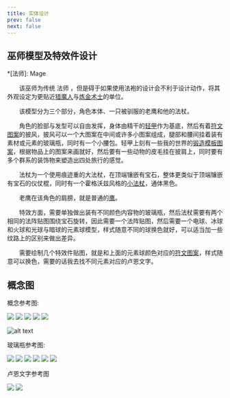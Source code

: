 ```yaml
---
title: 实体设计
prev: false
next: false
---
```


## 巫师模型及特效件设计

*[法师]: Mage

&emsp;&emsp;该巫师为传统 法师 ，但是碍于如果使用法袍的设计会不利于设计动作，将其外观设定为更贴近[猎魔人](https://witcher.huijiwiki.com/wiki/%E5%88%A9%E7%BB%B4%E4%BA%9A%E7%9A%84%E6%9D%B0%E6%B4%9B%E7%89%B9)与[炼金术士](https://www.bing.com/images/search?q=alchemist&qs=n&form=QBIR&sp=-1&lq=0&pq=alchemist&sc=10-9&cvid=7568A10A7A364964B9A13677CC780643&ghsh=0&ghacc=0&first=1)的单位。

&emsp;&emsp;该模型分为三个部分，角色本体、一只被驯服的老鹰和他的法杖。

&emsp;&emsp;角色的脸部与发型可以自由发挥，身体由精干的[轻甲](https://www.bing.com/images/search?q=%e8%bd%bb%e7%94%b2&form=HDRSC3&first=1)作为基底，然后有着[符文图案](https://zh.wikipedia.org/wiki/%E7%9B%A7%E6%81%A9%E5%AD%97%E6%AF%8D)的披风，披风可以一个大图案在中间或许多小图案组成，腿部和腰间挂着装有素材或元素的玻璃瓶，同时有一个小腰包。轻甲上刻有一些我的世界的[锻造模板图案](https://zh.minecraft.wiki/w/%E9%94%BB%E9%80%A0%E6%A8%A1%E6%9D%BF?variant=zh-cn)，根据物品上的图案来画就好，然后要有一些动物的皮毛挂在披肩上，同时要有多个群系的装饰物来塑造出四处旅行的感觉。

&emsp;&emsp;法杖为一个使用痕迹重的大法杖，在顶端镶嵌有宝石，整体更类似于顶端镶嵌有宝石的仪仗棍，同时有一个霍格沃兹风格的[小法杖](https://harrypotter.fandom.com/zh/wiki/%E9%AD%94%E6%9D%96)，通体黑色。

&emsp;&emsp;老鹰在该角色的肩膀，就是普通的[鹰](https://zh.wikipedia.org/wiki/%E9%B9%B0)。

&emsp;&emsp;特效方面，需要单独做出装有不同颜色内容物的玻璃瓶，然后法杖需要有两个相同的法阵贴图围绕宝石旋转，因此需要一个法阵贴图，然后需要一个电球、冰球和火球和光球与暗球的元素球模型，样式随意不同的球换色就好，可以适当加一些纹路上的区别来做出差异。

&emsp;&emsp;需要绘制几个特效件贴图，就是和上面的元素球颜色对应的[符文图案](https://zh.wikipedia.org/wiki/%E7%9B%A7%E6%81%A9%E5%AD%97%E6%AF%8D)，样式随意可以换色，需要的话我去找不同元素对应的卢恩文字。

## 概念图

概念参考图:

<Carousel :cycle="false">
    <img src="https://docs.mihono.cn/crychic/artdesign/avalonward/entities/mage/samples/1.png">
    <img src="https://docs.mihono.cn/crychic/artdesign/avalonward/entities/mage/samples/2.png">
    <img src="https://docs.mihono.cn/crychic/artdesign/avalonward/entities/mage/samples/3.png">
    <img src="https://docs.mihono.cn/crychic/artdesign/avalonward/entities/mage/samples/4.png">
    <img src="https://docs.mihono.cn/crychic/artdesign/avalonward/entities/mage/samples/5.png">
  </Carousel>

![alt text](/crychic/artdesign/avalonward/entities/mage/guide1.png)

玻璃瓶参考图:

<Carousel :cycle=" false">
    <img src="https://docs.mihono.cn/crychic/artdesign/avalonward/entities/mage/bottles/1.png">
    <img src="https://docs.mihono.cn/crychic/artdesign/avalonward/entities/mage/bottles/2.png">
    <img src="https://docs.mihono.cn/crychic/artdesign/avalonward/entities/mage/bottles/3.png">
    <img src="https://docs.mihono.cn/crychic/artdesign/avalonward/entities/mage/bottles/4.png">
    <img src="https://docs.mihono.cn/crychic/artdesign/avalonward/entities/mage/bottles/5.png">
    <img src="https://docs.mihono.cn/crychic/artdesign/avalonward/entities/mage/bottles/6.png">
  </Carousel>

卢恩文字参考图

<Carousel :cycle="false">
    <img src="https://docs.mihono.cn/crychic/artdesign/avalonward/entities/mage/lunes/1.png">
    <img src="https://docs.mihono.cn/crychic/artdesign/avalonward/entities/mage/lunes/2.png">
  </Carousel>
